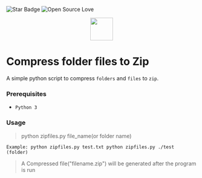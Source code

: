 <!--Please do not remove this part-->
![Star Badge](https://img.shields.io/static/v1?label=%F0%9F%8C%9F&message=If%20Useful&style=style=flat&color=BC4E99)
![Open Source Love](https://badges.frapsoft.com/os/v1/open-source.svg?v=103)

<div align="center">
  <img height="60" src="https://user-images.githubusercontent.com/85709371/153715486-5da59ace-7f32-4f79-a365-318102feed51.png">
</div>

# Compress folder files to Zip
A simple python script to compress `folders` and `files` to `zip`.

### Prerequisites
- `Python 3`

### Usage
> python zipfiles.py file_name(or folder name)
```python3
Example: python zipfiles.py test.txt python zipfiles.py ./test (folder)
```
> A Compressed file("filename.zip") will be generated after the program is run
